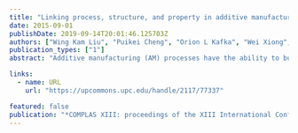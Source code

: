 ```yaml
---
title: "Linking process, structure, and property in additive manufacturing applications through advanced materials modelling"
date: 2015-09-01
publishDate: 2019-09-14T20:01:46.125703Z
authors: ["Wing Kam Liu", "Puikei Cheng", "Orion L Kafka", "Wei Xiong", "Zeliang Liu", "Yan Wentao", "Jacob Smith"]
publication_types: ["1"]
abstract: "Additive manufacturing (AM) processes have the ability to build complex geometries from a wide variety of materials. A popular approach for metal-based AM processes involves the deposition of material particles on a substrate followed by fusion of those particles together using a high intensity heat source, e.g.a laser or an electron beam, in order to fabricate a solid part. These methods are of high priority in engineering research, especially in applications for the energy, health, and defense sectors. The primary reasons behind the rapid growth in interest for AM include: (1) the ability to create complex geometries thatare otherwise cost-prohibitive or difficult to manufacture, (2) increased freedom of material composition design through the adjustment of the elemental ratios of the composing powders, (3) a reduction in wasted materials, and (4) fast, low-volume, production of prototypeand functional parts without the additional tooling and die requirements of conventional manufacturing methods. However, the highly localized and intense nature of these processes elicits many experimental and computational challenges. These challenges motivate a strong need for computational investigation, as does the need to more accurately characterize the response of parts built using AM. The present work will discuss these challenges and methods for creating multiscale material models that account forthe complex phenomena observed in additively manufacturedproducts. The linkage between process, structure, and property of AM components, e.g., anisotropic plastic behavior combined with anisotropic microstructural descriptors afforded through enhanced data compression techniques, will also be discussed."

links:
  - name: URL
    url: "https://upcommons.upc.edu/handle/2117/77337"

featured: false
publication: "*COMPLAS XIII: proceedings of the XIII International Conference on Computational Plasticity: fundamentals and applications*"
---
```


